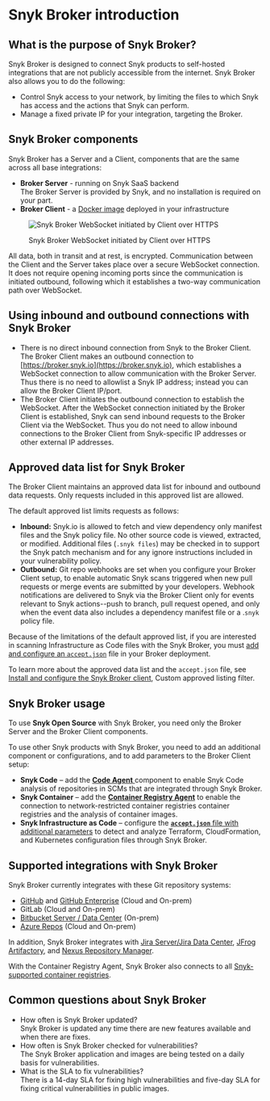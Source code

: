 # Snyk Broker introduction

## What is the purpose of Snyk Broker?

Snyk Broker is designed to connect Snyk products to self-hosted integrations that are not publicly accessible from the internet. Snyk Broker also allows you to do the following:

* Control Snyk access to your network, by limiting the files to which Snyk has access and the actions that Snyk can perform.
* Manage a fixed private IP for your integration, targeting the Broker.

## Snyk Broker components

Snyk Broker has a Server and a Client, components that are the same across all base integrations:

* **Broker Server** - running on Snyk SaaS backend\
  The Broker Server is provided by Snyk, and no installation is required on your part.
* **Broker Client** - a [Docker image](https://hub.docker.com/r/snyk/broker/) deployed in your infrastructure

<figure><img src="../../.gitbook/assets/Snyk Broker diagram.png" alt="Snyk Broker WebSocket initiated by Client over HTTPS"><figcaption><p>Snyk Broker WebSocket initiated by Client over HTTPS</p></figcaption></figure>

All data, both in transit and at rest, is encrypted. Communication between the Client and the Server takes place over a secure WebSocket connection. It does not require opening incoming ports since the communication is initiated outbound, following which it establishes a two-way communication path over WebSocket.

## Using inbound and outbound connections with Snyk Broker

* There is no direct inbound connection from Snyk to the Broker Client. The Broker Client makes an outbound connection to [https://broker.snyk.io](https://broker.snyk.io), which establishes a WebSocket connection to allow communication with the Broker Server. Thus there is no need to allowlist a Snyk IP address; instead you can allow the Broker Client IP/port.
* The Broker Client initiates the outbound connection to establish the WebSocket. After the WebSocket connection initiated by the Broker Client is established, Snyk can send inbound requests to the Broker Client via the WebSocket. Thus you do not need to allow inbound connections to the Broker Client from Snyk-specific IP addresses or other external IP addresses.

## **Approved data list for Snyk Broker**

The Broker Client maintains an approved data list for inbound and outbound data requests. Only requests included in this approved list are allowed.

The default approved list limits requests as follows:

* **Inbound:** Snyk.io is allowed to fetch and view dependency only manifest files and the Snyk policy file. No other source code is viewed, extracted, or modified. Additional files (`.snyk files`) may be checked in to support the Snyk patch mechanism and for any ignore instructions included in your vulnerability policy.
* **Outbound:** Git repo webhooks are set when you configure your Broker Client setup, to enable automatic Snyk scans triggered when new pull requests or merge events are submitted by your developers. Webhook notifications are delivered to Snyk via the Broker Client only for events relevant to Snyk actions--push to branch, pull request opened, and only when the event data also includes a dependency manifest file or a .`snyk` policy file.

Because of the limitations of the default approved list, if you are interested in scanning Infrastructure as Code files with the Snyk Broker, you must [add and configure an `accept.json`](snyk-broker-infrastructure-as-code-detection/) file in your Broker deployment.

To learn more about the approved data list and the `accept.json` file, see [Install and configure the Snyk Broker client](set-up-snyk-broker/how-to-install-and-configure-your-snyk-broker-client.md), Custom approved listing filter.

## **Snyk Broker usage**

To use **Snyk Open Source** with Snyk Broker, you need only the Broker Server and the Broker Client components.

To use other Snyk products with Snyk Broker, you need to add an additional component or configurations, and to add parameters to the Broker Client setup:

* **Snyk Code** – add the [**Code Agent** ](snyk-broker-code-agent/)component to enable Snyk Code analysis of repositories in SCMs that are integrated through Snyk Broker.
* **Snyk Container** – add the [**Container Registry Agent**](snyk-broker-container-registry-agent/) to enable the connection to network-restricted container registries container registries and the analysis of container images.
* **Snyk Infrastructure as Code** – configure the [**`accept.json`** file with additional parameters](snyk-broker-infrastructure-as-code-detection/) to detect and analyze Terraform, CloudFormation, and Kubernetes configuration files through Snyk Broker.

## **Supported integrations with Snyk Broker**

Snyk Broker currently integrates with these Git repository systems:

* [GitHub](../git-repository-scm-integrations/github-integration.md) and [GitHub Enterprise](../git-repository-scm-integrations/github-enterprise-integration.md) (Cloud and On-prem)
* GitLab (Cloud and On-prem)
* [Bitbucket Server / Data Center](../git-repository-scm-integrations/bitbucket-data-center-server-integration.md) (On-prem)
* [Azure Repos](../git-repository-scm-integrations/azure-repos-integration.md) (Cloud and On-prem)

In addition, Snyk Broker integrates with [Jira Server/Jira Data Center](../notifications-ticketing-system-integrations/jira.md), [JFrog Artifactory](../private-registry-integrations/artifactory-registry-setup.md), and [Nexus Repository Manager](../private-registry-integrations/nexus-repo-manager-setup.md).

With the Container Registry Agent, Snyk Broker also connects to all [Snyk-supported container registries](snyk-broker-container-registry-agent/).

## Common questions about Snyk Broker

* How often is Snyk Broker updated?\
  Snyk Broker is updated any time there are new features available and when there are fixes.
* How often is Snyk Broker checked for vulnerabilities?\
  The Snyk Broker application and images are being tested on a daily basis for vulnerabilities.
* What is the SLA to fix vulnerabilities?\
  There is a 14-day SLA for fixing high vulnerabilities and five-day SLA for fixing critical vulnerabilities in public images.
